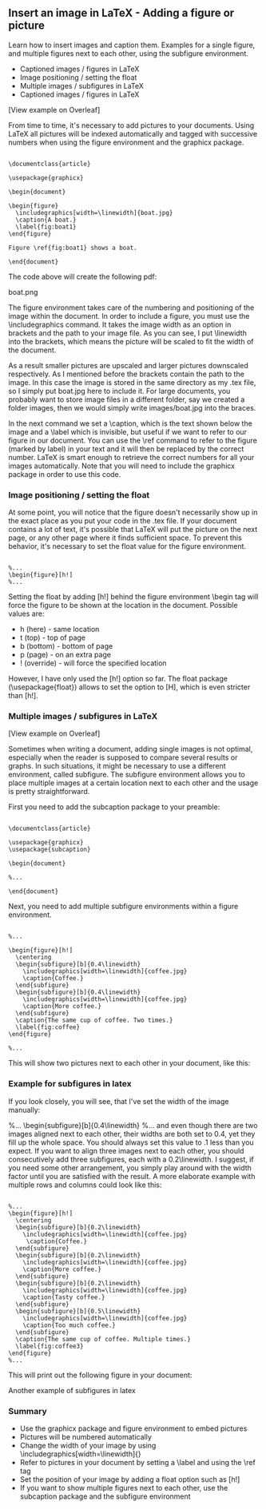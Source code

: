 ## Insert an image in LaTeX - Adding a figure or picture
Learn how to insert images and caption them. Examples for a single figure, and multiple figures next to each other, using the subfigure environment.


* Captioned images / figures in LaTeX
* Image positioning / setting the float
* Multiple images / subfigures in LaTeX
* Captioned images / figures in LaTeX

[View example on Overleaf]


From time to time, it's necessary to add pictures to your documents. Using LaTeX all pictures will be indexed automatically and tagged with successive numbers when using the figure environment and the graphicx package.
<pre><code>
\documentclass{article}

\usepackage{graphicx}

\begin{document}

\begin{figure}
  \includegraphics[width=\linewidth]{boat.jpg}
  \caption{A boat.}
  \label{fig:boat1}
\end{figure}

Figure \ref{fig:boat1} shows a boat.

\end{document}
</code></pre>
The code above will create the following pdf:

boat.png

The figure environment takes care of the numbering and positioning of the image within the document. In order to include a figure, you must use the \includegraphics command. It takes the image width as an option in brackets and the path to your image file. As you can see, I put \linewidth into the brackets, which means the picture will be scaled to fit the width of the document. 

As a result smaller pictures are upscaled and larger pictures downscaled respectively. As I mentioned before the brackets contain the path to the image. In this case the image is stored in the same directory as my .tex file, so I simply put boat.jpg here to include it. For large documents, you probably want to store image files in a different folder, say we created a folder images, then we would simply write images/boat.jpg into the braces. 

In the next command we set a \caption, which is the text shown below the image and a \label which is invisible, but useful if we want to refer to our figure in our document. You can use the \ref command to refer to the figure (marked by label) in your text and it will then be replaced by the correct number. LaTeX is smart enough to retrieve the correct numbers for all your images automatically. Note that you will need to include the graphicx package in order to use this code.

### Image positioning / setting the float

At some point, you will notice that the figure doesn't necessarily show up in the exact place as you put your code in the .tex file. If your document contains a lot of text, it's possible that LaTeX will put the picture on the next page, or any other page where it finds sufficient space. To prevent this behavior, it's necessary to set the float value for the figure environment.
<pre><code>
%...
\begin{figure}[h!]
%...
</code></pre>
Setting the float by adding [h!] behind the figure environment \begin tag will force the figure to be shown at the location in the document. Possible values are:

* h (here) - same location
* t (top) - top of page
* b (bottom) - bottom of page
* p (page) - on an extra page
* ! (override) - will force the specified location

However, I have only used the [h!] option so far. The float package (\usepackage{float}) allows to set the option to [H], which is even stricter than [h!].

### Multiple images / subfigures in LaTeX

[View example on Overleaf]

Sometimes when writing a document, adding single images is not optimal, especially when the reader is supposed to compare several results or graphs. In such situations, it might be necessary to use a different environment, called subfigure. The subfigure environment allows you to place multiple images at a certain location next to each other and the usage is pretty straightforward.

First you need to add the subcaption package to your preamble:

<pre><code>
\documentclass{article}

\usepackage{graphicx}
\usepackage{subcaption}

\begin{document}

%...

\end{document}
</code></pre>
Next, you need to add multiple subfigure environments within a figure environment.

<pre><code>
%...

\begin{figure}[h!]
  \centering
  \begin{subfigure}[b]{0.4\linewidth}
    \includegraphics[width=\linewidth]{coffee.jpg}
    \caption{Coffee.}
  \end{subfigure}
  \begin{subfigure}[b]{0.4\linewidth}
    \includegraphics[width=\linewidth]{coffee.jpg}
    \caption{More coffee.}
  \end{subfigure}
  \caption{The same cup of coffee. Two times.}
  \label{fig:coffee}
\end{figure}

%...
</code></pre>
This will show two pictures next to each other in your document, like this:

### Example for subfigures in latex

If you look closely, you will see, that I've set the width of the image manually:

%...
\begin{subfigure}[b]{0.4\linewidth}
%...
and even though there are two images aligned next to each other, their widths are both set to 0.4, yet they fill up the whole space. You should always set this value to .1 less than you expect. If you want to align three images next to each other, you should consecutively add three subfigures, each with a 0.2\linewidth. I suggest, if you need some other arrangement, you simply play around with the width factor until you are satisfied with the result. A more elaborate example with multiple rows and columns could look like this:
<pre><code>
%...
\begin{figure}[h!]
  \centering
  \begin{subfigure}[b]{0.2\linewidth}
    \includegraphics[width=\linewidth]{coffee.jpg}
     \caption{Coffee.}
  \end{subfigure}
  \begin{subfigure}[b]{0.2\linewidth}
    \includegraphics[width=\linewidth]{coffee.jpg}
    \caption{More coffee.}
  \end{subfigure}
  \begin{subfigure}[b]{0.2\linewidth}
    \includegraphics[width=\linewidth]{coffee.jpg}
    \caption{Tasty coffee.}
  \end{subfigure}
  \begin{subfigure}[b]{0.5\linewidth}
    \includegraphics[width=\linewidth]{coffee.jpg}
    \caption{Too much coffee.}
  \end{subfigure}
  \caption{The same cup of coffee. Multiple times.}
  \label{fig:coffee3}
\end{figure}
%...
</code></pre>
This will print out the following figure in your document:

Another example of subfigures in latex

### Summary

* Use the graphicx package and figure environment to embed pictures
* Pictures will be numbered automatically
* Change the width of your image by using \includegraphics[width=\linewidth]{}
* Refer to pictures in your document by setting a \label and using the \ref tag
* Set the position of your image by adding a float option such as [h!]
* If you want to show multiple figures next to each other, use the subcaption package and the subfigure environment
